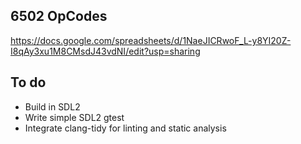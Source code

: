 ## 6502 OpCodes

https://docs.google.com/spreadsheets/d/1NaeJICRwoF_L-y8YI20Z-I8qAy3xu1M8CMsdJ43vdNI/edit?usp=sharing


## To do

* Build in SDL2
* Write simple SDL2 gtest
* Integrate clang-tidy for linting and static analysis
